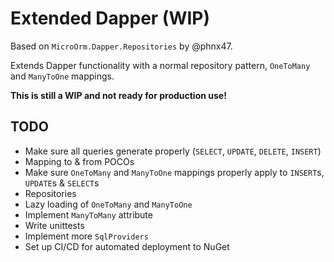 # Extended Dapper (WIP)

Based on `MicroOrm.Dapper.Repositories` by @phnx47.

Extends Dapper functionality with a normal repository pattern, `OneToMany` and `ManyToOne` mappings.

**This is still a WIP and not ready for production use!**

## TODO

- Make sure all queries generate properly (`SELECT`, `UPDATE`, `DELETE`, `INSERT`)
- Mapping to & from POCOs
- Make sure `OneToMany` and `ManyToOne` mappings properly apply to `INSERT`s, `UPDATE`s & `SELECT`s
- Repositories
- Lazy loading of `OneToMany` and `ManyToOne`
- Implement `ManyToMany` attribute
- Write unittests
- Implement more `SqlProviders`
- Set up CI/CD for automated deployment to NuGet
